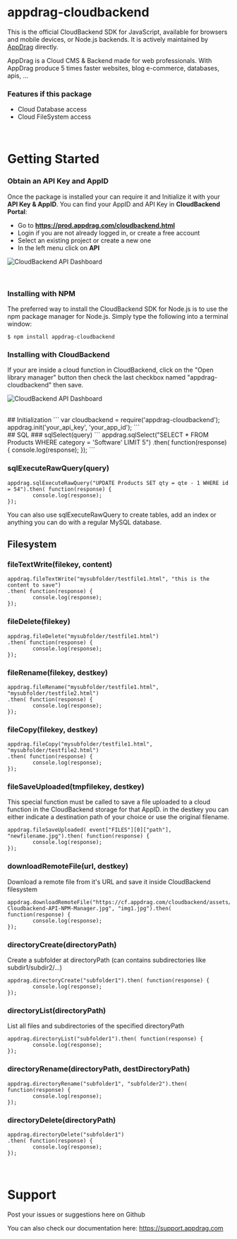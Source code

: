 # appdrag-cloudbackend
This is the official CloudBackend SDK for JavaScript, available for browsers and mobile devices, or Node.js backends. It is actively maintained by [AppDrag](https://appdrag.com "AppDrag") directly.

AppDrag is a Cloud CMS & Backend made for web professionals. With AppDrag produce 5 times faster websites, blog e-commerce, databases, apis, ...

### Features if this package
- Cloud Database access
- Cloud FileSystem access
<br/>

# Getting Started

### Obtain an API Key and AppID

Once the package is installed your can require it and Initialize it with your **API Key **&** AppID**. You can find your AppID and API Key in **CloudBackend Portal**:

- Go to **https://prod.appdrag.com/cloudbackend.html**
- Login if you are not already logged in, or create a free account
- Select an existing project or create a new one
- In the left menu click on **API**

![CloudBackend API Dashboard](https://cf.appdrag.com/cloudbackend/assets/AppDrag-API-Dashboard.png "CloudBackend API Dashboard")

<br/>

### Installing with NPM
The preferred way to install the CloudBackend SDK for Node.js is to use the npm package manager for Node.js. Simply type the following into a terminal window:

`$ npm install appdrag-cloudbackend`
<br/>

### Installing with CloudBackend
If your are inside a cloud function in CloudBackend, click on the "Open library manager" button then check the last checkbox named "appdrag-cloudbackend" then save.

![CloudBackend API Dashboard](https://cf.appdrag.com/cloudbackend/assets/AppDrag-Cloudbackend-API-NPM-Manager.jpg "CloudBackend NPM Manager")

<br/>
## Initialization
```
var cloudbackend = require('appdrag-cloudbackend');
appdrag.init('your_api_key', 'your_app_id');
```

<br/>
## SQL
### sqlSelect(query)
```
appdrag.sqlSelect("SELECT * FROM Products WHERE category = 'Software' LIMIT 5")
.then( function(response) {
		console.log(response);
});
```

### sqlExecuteRawQuery(query)
```
appdrag.sqlExecuteRawQuery("UPDATE Products SET qty = qte - 1 WHERE id = 54").then( function(response) {
		console.log(response);
});
```

You can also use sqlExecuteRawQuery to create tables, add an index or anything you can do with a regular MySQL database.
<br/>

## Filesystem
### fileTextWrite(filekey, content)
```
appdrag.fileTextWrite("mysubfolder/testfile1.html", "this is the content to save")
.then( function(response) {
		console.log(response);
});
```
### fileDelete(filekey)
```
appdrag.fileDelete("mysubfolder/testfile1.html")
.then( function(response) {
		console.log(response);
});
```
### fileRename(filekey, destkey)
```
appdrag.fileRename("mysubfolder/testfile1.html", "mysubfolder/testfile2.html")
.then( function(response) {
		console.log(response);
});
```
### fileCopy(filekey, destkey)
```
appdrag.fileCopy("mysubfolder/testfile1.html", "mysubfolder/testfile2.html")
.then( function(response) {
		console.log(response);
});
```
### fileSaveUploaded(tmpfilekey, destkey)
This special function must be called to save a file uploaded to a cloud function in the CloudBackend storage for that AppID. in the destkey you can either indicate a destination path of your choice or use the original filename.
```
appdrag.fileSaveUploaded( event["FILES"][0]["path"], "newfilename.jpg").then( function(response) {
		console.log(response);
});
```

### downloadRemoteFile(url, destkey)
Download a remote file from it's URL and save it inside CloudBackend filesystem
```
appdrag.downloadRemoteFile("https://cf.appdrag.com/cloudbackend/assets/AppDrag-Cloudbackend-API-NPM-Manager.jpg", "img1.jpg").then( function(response) {
		console.log(response);
});
```

### directoryCreate(directoryPath)
Create a subfolder at directoryPath (can contains subdirectories like subdir1/subdir2/...)
```
appdrag.directoryCreate("subfolder1").then( function(response) {
		console.log(response);
});
```

### directoryList(directoryPath)
List all files and subdirectories of the specified directoryPath
```
appdrag.directoryList("subfolder1").then( function(response) {
		console.log(response);
});
```

### directoryRename(directoryPath, destDirectoryPath)
```
appdrag.directoryRename("subfolder1", "subfolder2").then( function(response) {
		console.log(response);
});
```

### directoryDelete(directoryPath)
```
appdrag.directoryDelete("subfolder1")
.then( function(response) {
		console.log(response);
});
```

<br/>



# Support
Post your issues or suggestions here on Github

You can also check our documentation here: 
https://support.appdrag.com
